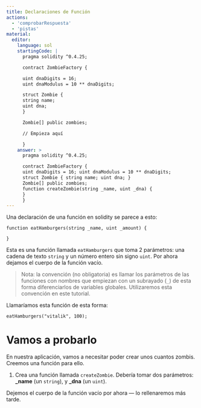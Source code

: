 ```yaml
---
title: Declaraciones de Función
actions:
  - 'comprobarRespuesta'
  - 'pistas'
material:
  editor:
    language: sol
    startingCode: |
      pragma solidity ^0.4.25;

      contract ZombieFactory {

      uint dnaDigits = 16;
      uint dnaModulus = 10 ** dnaDigits;

      struct Zombie {
      string name;
      uint dna;
      }

      Zombie[] public zombies;

      // Empieza aquí

      }
    answer: >
      pragma solidity ^0.4.25;

      contract ZombieFactory {
      uint dnaDigits = 16; uint dnaModulus = 10 ** dnaDigits;
      struct Zombie { string name; uint dna; }
      Zombie[] public zombies;
      function createZombie(string _name, uint _dna) {
      }
      }
---
```

Una declaración de una función en solidity se parece a esto:

    function eatHamburgers(string _name, uint _amount) {
    
    }
    

Esta es una función llamada `eatHamburgers` que toma 2 parámetros: una cadena de texto `string` y un número entero sin signo `uint`. Por ahora dejamos el cuerpo de la función vacío.

> Nota: la convención (no obligatoria) es llamar los parámetros de las funciones con nombres que empiezan con un subrayado (`_`) de esta forma diferenciarlos de variables globales. Utilizaremos esta convención en este tutorial.

Llamaríamos esta función de esta forma:

    eatHamburgers("vitalik", 100);
    

# Vamos a probarlo

En nuestra aplicación, vamos a necesitar poder crear unos cuantos zombis. Creemos una función para ello.

1. Crea una función llamada `createZombie`. Debería tomar dos parámetros: **\_name** (un `string`), y **\_dna** (un `uint`).

Dejemos el cuerpo de la función vacío por ahora — lo rellenaremos más tarde.